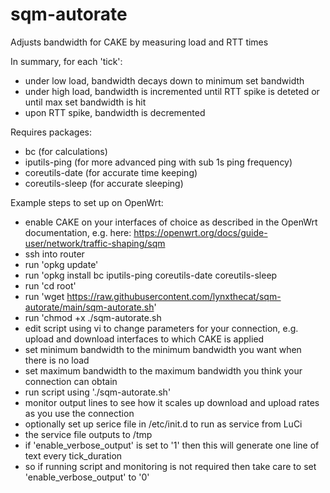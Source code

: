 # sqm-autorate
Adjusts bandwidth for CAKE by measuring load and RTT times

In summary, for each 'tick':

- under low load, bandwidth decays down to minimum set bandwidth
- under high load, bandwidth is incremented until RTT spike is deteted or until max set bandwidth is hit 
- upon RTT spike, bandwidth is decremented 

Requires packages: 

* bc (for calculations) 
* iputils-ping (for more advanced ping with sub 1s ping frequency)
* coreutils-date (for accurate time keeping)
* coreutils-sleep (for accurate sleeping)

Example steps to set up on OpenWrt:

* enable CAKE on your interfaces of choice as described in the OpenWrt documentation, e.g. here:
https://openwrt.org/docs/guide-user/network/traffic-shaping/sqm
* ssh into router
* run 'opkg update'
* run 'opkg install bc iputils-ping coreutils-date coreutils-sleep
* run 'cd root'
* run 'wget https://raw.githubusercontent.com/lynxthecat/sqm-autorate/main/sqm-autorate.sh'
* run 'chmod +x ./sqm-autorate.sh
* edit script using vi to change parameters for your connection, e.g. upload and download interfaces to which CAKE is applied
* set minimum bandwidth to the minimum bandwidth you want when there is no load
* set maximum bandwidth to the maximum bandwidth you think your connection can obtain
* run script using './sqm-autorate.sh'
* monitor output lines to see how it scales up download and upload rates as you use the connection
* optionally set up serice file in /etc/init.d to run as service from LuCi
* the service file outputs to /tmp
* if 'enable_verbose_output' is set to '1' then this will generate one line of text every tick_duration
* so if running script and monitoring is not required then take care to set 'enable_verbose_output' to '0'
